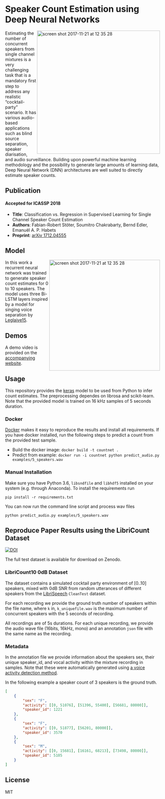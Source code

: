 # Speaker Count Estimation using Deep Neural Networks

<img width="400" align="right" alt="screen shot 2017-11-21 at 12 35 28" src="https://user-images.githubusercontent.com/72940/33071669-be6c35b2-cebc-11e7-8822-9b998ad1ea09.png">

Estimating the number of concurrent speakers from single channel mixtures is a very challenging task that is a mandatory ﬁrst step to address any realistic “cocktail-party” scenario. It has various audio-based applications such as blind source separation, speaker diarisation, and audio surveillance. Building upon powerful machine learning methodology and the possibility to generate large amounts of learning data, Deep Neural Network (DNN) architectures are well suited to directly estimate speaker counts.

## Publication

#### Accepted for ICASSP 2018

* __Title__: Classification vs. Regression in Supervised Learning for Single Channel
 Speaker Count Estimation
* __Authors__: Fabian-Robert Stöter, Soumitro Chakrabarty, Bernd Edler, Emanuël
 A. P. Habets
* __Preprint__: [arXiv 1712.04555](http://arxiv.org/abs/1712.04555)

## Model

<img width="360" align="right"  alt="screen shot 2017-11-21 at 12 35 28" src="https://user-images.githubusercontent.com/72940/33072095-60d1929c-cebe-11e7-91de-1dff3fc50bde.png">

In this work a recurrent neural network was trained to generate speaker count estimates for 0 to 10 speakers. The model uses three Bi-LSTM layers inspired by a model for singing voice separation by [Leglaive15](https://hal.archives-ouvertes.fr/hal-01110035).


## Demos

A demo video is provided on the [accompanying website](https://www.audiolabs-erlangen.de/resources/2017-CountNet).

## Usage

This repository provides the [keras](https://keras.io/) model to be used from Python to infer count estimates. The preprocessing dependes on librosa and scikit-learn. Note that the provided model is trained on 16 kHz samples of 5 seconds duration. 

### Docker

[Docker](https://www.docker.com/) makes it easy to reproduce the results and install all requirements. If you have docker installed, run the following steps to predict a count from the provided test sample.

* Build the docker image: `docker build -t countnet .`
* Predict from example: `docker run -i countnet python predict_audio.py examples/5_speakers.wav`

### Manual Installation 

Make sure you have Python 3.6, `libsndfile` and `libhdf5` installed on your system (e.g. through Anaconda). To install the requirements run

`pip install -r requirements.txt`

You can now run the command line script and process wav files

`python predict_audio.py examples/5_speakers.wav`

## Reproduce Paper Results using the LibriCount Dataset
[![DOI](https://zenodo.org/badge/DOI/10.5281/zenodo.1216072.svg)](https://doi.org/10.5281/zenodo.1216072)

The full test dataset is available for download on Zenodo.

### LibriCount10 0dB Dataset

The dataset contains a simulated cocktail party environment of [0..10] speakers, mixed with 0dB SNR from random utterances of different speakers from the [LibriSpeech](http://www.openslr.org/12/) `CleanTest` dataset. 

For each recording we provide the ground truth number of speakers within the file name, where `k` in, `k_uniquefile.wav` is the maximum number of concurrent speakers with the 5 seconds of recording.

All recordings are of 5s durations. For each unique recording, we provide the audio wave file (16bits, 16kHz, mono) and an annotation `json` file with the same name as the recording.

### Metadata

In the annotation file we provide information about the speakers sex, their unique speaker_id, and vocal activity within the mixture recording in samples. Note that these were automatically generated using [a voice activity detection method](https://github.com/wiseman/py-webrtcvad).

In the following example a speaker count of 3 speakers is the ground truth.

```json
[
	{
		"sex": "F", 
		"activity": [[0, 51076], [51396, 55400], [56681, 80000]], 
		"speaker_id": 1221
	}, 
	{
		"sex": "F", 
		"activity": [[0, 51877], [56201, 80000]], 
		"speaker_id": 3570
	}, 
	{
		"sex": "M", 
		"activity": [[0, 15681], [16161, 68213], [73498, 80000]], 
		"speaker_id": 5105
	}
]
```


## License

MIT
